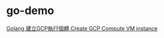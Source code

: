 # go-demo
[Golang 建立GCP執行個體 Create GCP Compute VM instance](https://matthung0807.blogspot.com/2024/01/go-create-gcp-compute-vm-instance.html)
